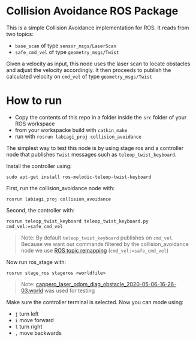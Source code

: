 # Collision Avoidance ROS Package
This is a simple Collision Avoidance implementation for ROS. 
It reads from two topics:
* `base_scan` of type `sensor_msgs/LaserScan`
* `safe_cmd_vel` of type `geometry_msgs/Twist`

Given a  velocity as input, this node uses the laser scan to locate obstacles and adjust the velocity accordingly.
It then proceeds to publish the calculated velocity on `cmd_vel` of type `geometry_msgs/Twist`

# How to run 

* Copy the contents of this repo in a folder inside the `src` folder of your ROS workspace
* from your workspacke build with `catkin_make`
* run with `rosrun labiagi_proj collision_avoidance`

The simplest way to test this node is by using stage ros and a controller node that publishes `Twist` messages such as `teleop_twist_keyboard`.

Install the controller using:
```
sudo apt-get install ros-melodic-teleop-twist-keyboard
```
First, run the collision_avoidance node with:
```
rosrun labiagi_proj collision_avoidance
```
Second, the controller with:
```
rosrun teleop_twist_keyboard teleop_twist_keyboard.py cmd_vel:=safe_cmd_vel
```
>Note: By default `teleop_twist_keyboard` publishes on `cmd_vel`. Because we want our commands filtered by the collision_avoidance node we use [ROS topic remapping](http://wiki.ros.org/Remapping%20Arguments) (`cmd_vel:=safe_cmd_vel`)

Now run ros_stage with:
```
rosrun stage_ros stageros <worldfile>
```
>Note: [cappero_laser_odom_diag_obstacle_2020-05-06-16-26-03.world](https://gitlab.com//grisetti/labiagi_2020_21/-/raw/master/workspaces/srrg2_labiagi/src/srrg2_navigation_2d/config/cappero_laser_odom_diag_obstacle_2020-05-06-16-26-03.world?inline=false) was used for testing

Make sure the controller terminal is selected. Now you can mode using:
* `j` turn left
* `i` move forward
* `l` turn right
* `,` move backwards



